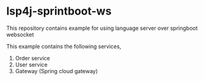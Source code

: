 # lsp4j-sprintboot-ws
This repository contains example for using language server over springboot websocket

This example contains the following services,
1. Order service
2. User service
3. Gateway (Spring cloud gateway)
